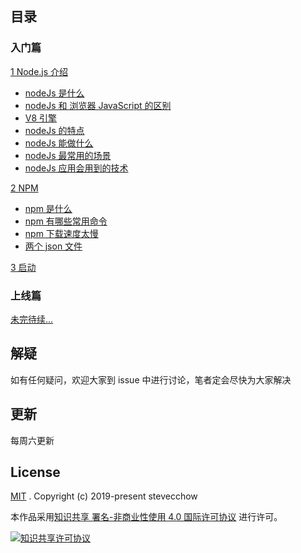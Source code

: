 <!-- # node-blog  

[![License](https://img.shields.io/github/license/liuxing/abc-blog.svg)](https://github.com/liuxing/abc-blog/blob/master/LICENSE) [![js-standard-style](https://img.shields.io/badge/code%20style-standard-brightgreen.svg) ](http://standardjs.com)  

> 《Node.js从入门到上线》—— Koa2 + MongoDB 搭建博客系统



### 脚手架工具[![npm](https://img.shields.io/npm/v/koa2-starter.svg)](https://www.npmjs.com/package/koa2-starter) 

之前一个同学说，要新建这么多文件好麻烦。所以写了个脚手架工具： [koa2-starter-cli](https://github.com/liuxing/koa2-starter-cli) 可通过命令行接口自定义模板引擎以及ESLint，同时包含了nodemon、husky、lint-staged、commitizen之类的辅助工具。*(目录结构与本教程略微有不同)*

使用方式：

```bash
# 下载脚手架工具
$ npm install -g koa2-starter
# 生成项目
$ koa2 init <project-name>
# 进入项目
$ cd <project-name>
$ git init
$ npm install
$ npm run dev
```

更多详细：[koa2-starter-cli](https://github.com/liuxing/koa2-starter-cli)  -->

## 目录

### 入门篇

[1 Node.js 介绍](https://github.com/stevecchow/The-overview-of-node/blob/master/docs/1%20node.js%20%E4%BB%8B%E7%BB%8D.md)

- [nodeJs 是什么](https://github.com/stevecchow/The-overview-of-node/blob/master/docs/1%20node.js%20%E4%BB%8B%E7%BB%8D.md#1-nodeJs-是什么)
- [nodeJs 和 浏览器 JavaScript 的区别](https://github.com/stevecchow/The-overview-of-node/blob/master/docs/1%20node.js%20%E4%BB%8B%E7%BB%8D.md#2-nodeJs-和-浏览器-JavaScript-的区别)
- [V8 引擎](https://github.com/stevecchow/The-overview-of-node/blob/master/docs/1%20node.js%20%E4%BB%8B%E7%BB%8D.md#3-V8-引擎)
- [nodeJs 的特点](https://github.com/stevecchow/The-overview-of-node/blob/master/docs/1%20node.js%20%E4%BB%8B%E7%BB%8D.md#4-nodeJs-的特点)
- [nodeJs 能做什么](https://github.com/stevecchow/The-overview-of-node/blob/master/docs/1%20node.js%20%E4%BB%8B%E7%BB%8D.md#5-nodeJs-能做什么)
- [nodeJs 最常用的场景](https://github.com/stevecchow/The-overview-of-node/blob/master/docs/1%20node.js%20%E4%BB%8B%E7%BB%8D.md#6-最常用的场景)
- [nodeJs 应用会用到的技术](https://github.com/stevecchow/The-overview-of-node/blob/master/docs/1%20node.js%20%E4%BB%8B%E7%BB%8D.md#node-7-应用会用到的技术)

[2 NPM](https://github.com/stevecchow/The-overview-of-node/blob/master/docs/2%20npm.md)

- [npm 是什么](https://github.com/stevecchow/The-overview-of-node/blob/master/docs/2%20npm.md#1-npm-是什么)
- [npm 有哪些常用命令](https://github.com/stevecchow/The-overview-of-node/blob/master/docs/2%20npm.md#2-npm-有哪些常用命令)
- [npm 下载速度太慢](https://github.com/stevecchow/The-overview-of-node/blob/master/docs/2%20npm.md#3-npm-下载速度太慢)
- [ 两个 json 文件](https://github.com/stevecchow/The-overview-of-node/blob/master/docs/2%20npm.md#4-两个-json-文件)

[3 启动](https://github.com/stevecchow/The-overview-of-node/blob/master/docs/3%20%E5%91%BD%E4%BB%A4.md#启动)

### 上线篇

[未完待续...]()
<!-- - []()

- []() -->

## 解疑
如有任何疑问，欢迎大家到 issue 中进行讨论，笔者定会尽快为大家解决

## 更新
每周六更新

## License

[MIT](https://github.com/liuxing/abc-blog/blob/master/LICENSE) .  Copyright (c) 2019-present stevecchow

本作品采用[知识共享 署名-非商业性使用 4.0 国际许可协议](http://creativecommons.org/licenses/by-nc/4.0/) 进行许可。

[![知识共享许可协议](https://i.creativecommons.org/l/by-nc/4.0/88x31.png)](http://creativecommons.org/licenses/by-nc/4.0/)
